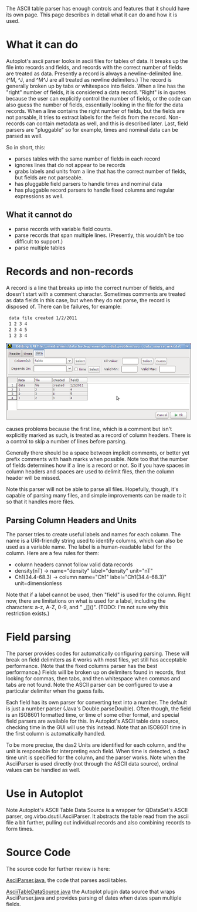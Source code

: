 The ASCII table parser has enough controls and features that it should
have its own page. This page describes in detail what it can do and how
it is used.

# What it can do

Autoplot's ascii parser looks in ascii files for tables of data. It
breaks up the file into records and fields, and records with the correct
number of fields are treated as data. Presently a record is always a
newline-delimited line. (^M, ^J, and ^M^J are all treated as newline
delimiters.) The record is generally broken up by tabs or whitespace
into fields. When a line has the "right" number of fields, it is
considered a data record. "Right" is in quotes because the user can
explicitly control the number of fields, or the code can also guess the
number of fields, essentially looking in the file for the data records.
When a line contains the right number of fields, but the fields are not
parsable, it tries to extract labels for the fields from the record.
Non-records can contain metadata as well, and this is described later.
Last, field parsers are "pluggable" so for example, times and nominal
data can be parsed as well.

So in short, this:

  - parses tables with the same number of fields in each record
  - ignores lines that do not appear to be records
  - grabs labels and units from a line that has the correct number of
    fields, but fields are not parseable.
  - has pluggable field parsers to handle times and nominal data
  - has pluggable record parsers to handle fixed columns and regular
    expressions as well.

## What it cannot do

  - parse records with variable field counts.
  - parse records that span multiple lines. (Presently, this wouldn't be
    too difficult to support.)
  - parse multiple tables

# Records and non-records

A record is a line that breaks up into the correct number of fields, and
doesn't start with a comment character. Sometimes comments are treated
as data fields in this case, but when they do not parse, the record is
disposed of. There can be failures, for example:

```
 data file created 1/2/2011
 1 2 3 4 
 2 3 4 5 
 1 2 3 4
```
![ascii\_data\_source\_wiki\_1.png](ascii_data_source_wiki_1.png
"ascii_data_source_wiki_1.png")

causes problems because the first line, which is a comment but isn't
explicitly marked as such, is treated as a record of column headers.
There is a control to skip a number of lines before parsing.

Generally there should be a space between implicit comments, or better
yet prefix comments with hash marks when possible. Note too that the
number of fields determines how if a line is a record or not. So if you
have spaces in column headers and spaces are used to delimit files, then
the column header will be missed.

Note this parser will not be able to parse all files. Hopefully, though,
it's capable of parsing many files, and simple improvements can be made
to it so that it handles more files.

## Parsing Column Headers and Units

The parser tries to create useful labels and names for each column. The
name is a URI-friendly string used to identify columns, which can also
be used as a variable name. The label is a human-readable label for the
column. Here are a few rules for them:

  - column headers cannot follow valid data records
  - density(nT) -\> name="density" label="density" unit="nT"
  - Ch1(34.4-68.3) -\> column name="Ch1" label="Ch1(34.4-68.3)"
    unit=dimensionless

Note that if a label cannot be used, then "field<n>" is used for the
column. Right now, there are limitations on what is used for a label,
including the characters: a-z, A-Z, 0-9, and " \_\[\]()". (TODO: I'm not
sure why this restriction exists.)

# Field parsing

The parser provides codes for automatically configuring parsing. These
will break on field delimiters as it works with most files, yet still
has acceptable performance. (Note that the fixed columns parser has the
best performance.) Fields will be broken up on delimiters found in
records, first looking for commas, then tabs, and then whitespace when
commas and tabs are not found. Note the ASCII parser can be configured
to use a particular delimiter when the guess fails.

Each field has its own parser for converting text into a number. The
default is just a number parser (Java's Double.parseDouble). Often
though, the field is an ISO8601 formatted time, or time of some other
format, and special field parsers are available for this. In Autoplot's
ASCII table data source, checking time in the GUI will use this instead.
Note that an ISO8601 time in the first column is automatically handled.

To be more precise, the das2 Units are identified for each column, and
the unit is responsible for interpreting each field. When time is
detected, a das2 time unit is specified for the column, and the parser
works. Note when the AsciiParser is used directly (not through the ASCII
data source), ordinal values can be handled as well.

# Use in Autoplot

Note Autoplot's ASCII Table Data Source is a wrapper for QDataSet's
ASCII parser, org.virbo.dsutil.AsciiParser. It abstracts the table read
from the ascii file a bit further, pulling out individual records and
also combining records to form times.

# Source Code

The source code for further review is here:

[AsciiParser.java](https://github.com/das-developers/das2java/blob/main/QDataSet/src/org/das2/qds/util/AsciiParser.java),
the code that parses ascii tables.

[AsciiTableDataSource.java](https://github.com/autoplot/autoplot/blob/main/DataSourcePack/src/org/autoplot/ascii/AsciiTableDataSource.java)
the Autoplot plugin data source that wraps AsciiParser.java and provides
parsing of dates when dates span multiple fields.

